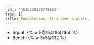 ```yaml
---
_id_: '4516310320778683'
tags: []
title: Pumpatorium. It's been a while.
---
```


- Squat: {% w 5@154/164/164 %}
- Bench: {% w 3x5@132 %}
